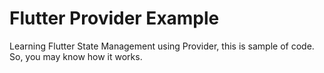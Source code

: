 # Flutter Provider Example

Learning Flutter State Management using Provider, this is sample of code. So, you may know how it works.
